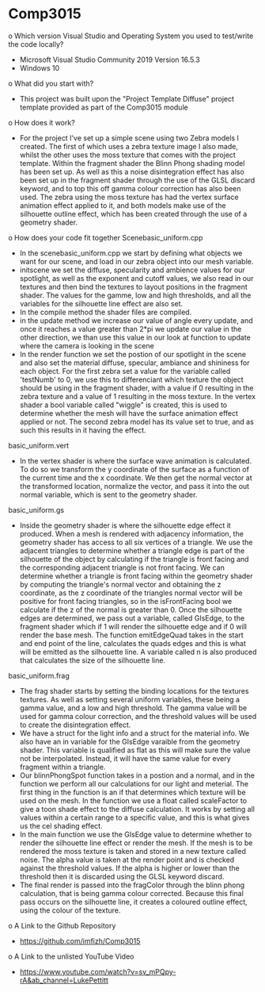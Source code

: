 # Comp3015

o Which version Visual Studio and Operating System you used to test/write the code locally?
- Microsoft Visual Studio Community 2019 Version 16.5.3
- Windows 10

o What did you start with?
- This project was built upon the "Project Template Diffuse" project template provided as part of the Comp3015 module

o How does it work?
- For the project I've set up a simple scene using two Zebra models I created. The first of which uses a zebra texture image I also made, whilst
  the other uses the moss texture that comes with the project template. Within the fragment shader the Blinn Phong shading model has been set up.
  As well as this a noise disintegration effect has also been set up in the fragment shader through the use of the GLSL discard keyword, and to top
  this off gamma colour correction has also been used. The zebra using the moss texture has had the vertex surface animation effect applied to it,
  and both models make use of the silhouette outline effect, which has been created through the use of a geometry shader.

o How does your code fit together 
Scenebasic_uniform.cpp
- In the scenebasic_uniform.cpp we start by defining what objects we want for our scene, and load in our zebra object into our mesh variable.
- initscene we set the diffuse, specularity and ambience values for our spotlight, as well as the exponent and cutoff values, we also read in
  our textures and then bind the textures to layout positions in the fragment shader. The values for the gamme, low and high thresholds, and all
  the variables for the silhouette line effect are also set.
- In the compile method the shader files are compiled.
- in the update method we increase our value of angle every update, and once it reaches a value greater than 2*pi we update our value in the
  other direction, we than use this value in our look at function to update where the camera is looking in the scene
- In the render function we set the postion of our spotlight in the scene and also set the material diffuse, specular, ambiance and shininess 
  for each object. For the first zebra set a value for the variable called 'testNumb' to 0, we use this to differenciant which texture
  the object should be using in the fragment shader, with a value if 0 resulting in the zebra texture and a value of 1 resulting in the moss texture.
  In the vertex shader a bool variable called "wiggle" is created, this is used to determine whether the mesh will have the surface animation effect
  applied or not. The second zebra model has its value set to true, and as such this results in it having the effect.

basic_uniform.vert
- In the vertex shader is where the surface wave animation is calculated. To do so we transform the y coordinate of the surface as a function 
  of the current time and the x coordinate. We then get the normal vector at the transformed location, normalize the vector, and pass it into the out 
  normal variable, which is sent to the geometry shader.

basic_uniform.gs
- Inside the geometry shader is where the silhouette edge effect it produced. When a mesh is rendered with adjacency information, the geometry 
  shader has access to all six vertices of a triangle. We use the adjacent triangles to determine whether a triangle edge is part of the silhouette of 
  the object by calculating if the triangle is front facing and the corresponding adjacent triangle is not front facing. We can determine whether 
  a triangle is front facing within the geometry shader by computing the triangle's normal vector and obtaining the z coordinate, as the z coordinate 
  of the triangles normal vector will be positive for front facing triangles, so in the isFrontFacing bool we calculate if the z of the normal is 
  greater than 0. Once the silhouette edges are determined, we pass out a variable, called GIsEdge, to the fragment shader which if 1 will render 
  the silhouette edge and if 0 will render the base mesh. The function emitEdgeQuad takes in the start and end point of the line, calculates the quads 
  edges and this is what will be emitted as the silhouette line. A variable called n is also produced that calculates the size of the silhouette line. 

basic_uniform.frag
- The frag shader starts by setting the binding locations for the textures textures. As well as setting several uniform variables, these being a gamma
  value, and a low and high threshold. The gamma value will be used for gamma colour correction, and the threshold values will be used to create the
  disintegration effect.
- We have a struct for the light info and a struct for the material info. We also have an in variable for the GIsEdge varaible from the geometry 
  shader. This variable is qualified as flat as this will make sure the value not be interpolated. Instead, it will have the same value for every 
  fragment within a triangle. 
- Our blinnPhongSpot function takes in a postion and a normal, and in the function we perform all our calculations for our light and meterial. The first
  thing in the function is an if that determines which texture will be used on the mesh. In the function we use a float called scaleFactor to give a toon 
  shade effect to the diffuse calculation. It works by setting all values within a certain range to a specific value, and this is what gives us the 
  cel shading effect.
- In the main function we use the GIsEdge value to determine whether to render the silhouette line effect or render the mesh. If the mesh is to be rendered
  the moss texture is taken and stored in a new texture called noise. The alpha value is taken at the render point and is checked against the threshold
  values. If the alpha is higher or lower than the threshold then it is discarded using the GLSL keyword discard.
- The final render is passed into the fragColor through the blinn phong calculation, that is being gamma colour corrected. Because this final pass occurs
  on the silhouette line, it creates a coloured outline effect, using the colour of the texture.

o A Link to the Github Repository 
- https://github.com/imfizh/Comp3015

o A Link to the unlisted YouTube Video
- https://www.youtube.com/watch?v=sv_mPQpy-rA&ab_channel=LukePettitt
